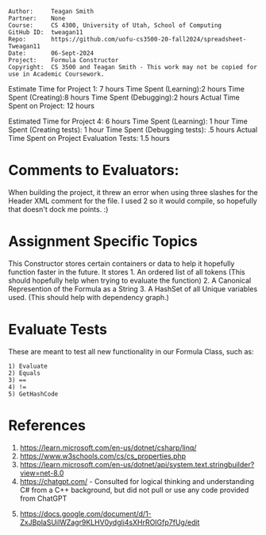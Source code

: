 ```
Author:     Teagan Smith
Partner:    None
Course:     CS 4300, University of Utah, School of Computing
GitHub ID:  tweagan11
Repo:       https://github.com/uofu-cs3500-20-fall2024/spreadsheet-Tweagan11 
Date:       06-Sept-2024 
Project:    Formula Constructor
Copyright:  CS 3500 and Teagan Smith - This work may not be copied for use in Academic Coursework.
```

Estimate Time for Project 1: 7 hours
Time Spent (Learning):2 hours
Time Spent (Creating):8 hours
Time Spent (Debugging):2 hours
Actual Time Spent on Project: 12 hours

Estimated Time for Project 4: 6 hours
Time Spent (Learning): 1 hour
Time Spent (Creating tests): 1 hour
Time Spent (Debugging tests): .5 hours
Actual Time Spent on Project Evaluation Tests: 1.5 hours


# Comments to Evaluators:

When building the project, it threw an error when using three slashes for the Header XML comment for the file.
I used 2 so it would compile, so hopefully that doesn't dock me points. :)

# Assignment Specific Topics
This Constructor stores certain containers or data to help it hopefully function faster in the future. It stores
	1. An ordered list of all tokens (This should hopefully help when trying to evaluate the function)
	2. A Canonical Represention of the Formula as a String
	3. A HashSet of all Unique variables used. (This should help with dependency graph.)

# Evaluate Tests
These are meant to test all new functionality in our Formula Class, such as:

	1) Evaluate
	2) Equals
	3) ==
	4) !=
	5) GetHashCode

# References

1. https://learn.microsoft.com/en-us/dotnet/csharp/linq/
2. https://www.w3schools.com/cs/cs_properties.php
3. https://learn.microsoft.com/en-us/dotnet/api/system.text.stringbuilder?view=net-8.0
4. https://chatgpt.com/ - Consulted for logical thinking and understanding C# from a C++ background, 
						but did not pull or use any code provided from ChatGPT
5) https://docs.google.com/document/d/1-ZxJBplaSUilWZagr9KLHV0ydgli4sXHrROIGfp7fUg/edit


